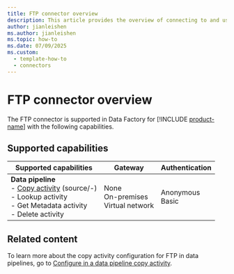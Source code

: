 ```yaml
---
title: FTP connector overview
description: This article provides the overview of connecting to and using FTP data in Data Factory.
author: jianleishen
ms.author: jianleishen
ms.topic: how-to
ms.date: 07/09/2025
ms.custom:
  - template-how-to
  - connectors
---
```


# FTP connector overview

The FTP connector is supported in Data Factory for [!INCLUDE [product-name](../includes/product-name.md)] with the following capabilities.

## Supported capabilities

| Supported capabilities                                                                 | Gateway                        | Authentication   |
|----------------------------------------------------------------------------------------|--------------------------------|------------------|
| **Data pipeline** <br>- [Copy activity](connector-ftp-copy-activity.md) (source/-)<br>- Lookup activity<br>- Get Metadata activity<br>- Delete activity | None<br> On-premises<br> Virtual network | Anonymous<br> Basic |

## Related content

To learn more about the copy activity configuration for FTP in data pipelines, go to [Configure in a data pipeline copy activity](connector-ftp-copy-activity.md).
